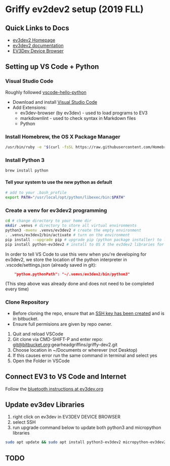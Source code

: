 # Griffy ev2dev2 setup (2019 FLL)

## Quick Links to Docs

* [ev3dev2 Homepage](https://sites.google.com/site/ev3devpython/learn_ev3_python)
* [ev3dev2 documentation](https://python-ev3dev.readthedocs.io/en/ev3dev-stretch/)
* [EV3Dev Device Browser](https://github.com/ev3dev/vscode-ev3dev-browser/wiki/Settings)

## Setting up VS Code + Python

### Visual Studio Code

Roughly followed [vscode-hello-python](https://github.com/ev3dev/vscode-hello-python)

* Download and install [Visual Studio Code](https://code.visualstudio.com/download)
* Add Extensions:
  * ev3dev-browser (by ev3dev) - used to load programs to EV3
  * markdownlint - used to check syntax in Markdown files
  * Python

### Install Homebrew, the OS X Package Manager

```bash
/usr/bin/ruby -e "$(curl -fsSL https://raw.githubusercontent.com/Homebrew/install/master/install)"
```

### Install Python 3

```bash
brew install python
```

#### Tell your system to use the new python as default

```bash
# add to your .bash_profile
export PATH="/usr/local/opt/python/libexec/bin:$PATH"
```

### Create a venv for ev3dev2 programming

```bash
cd # change directory to your home dir
mkdir .venvs # directory to store all virtual environments
python3 -mvenv .venvs/ev3dev2 # create the empty environment
. .venvs/ev3dev2/bin/activate # turn on the environment
pip install --upgrade pip # upgrade pip (python package installer) to latest version
pip install python-ev3dev2 # install to OS X the ev3dev2 libraries for command completion
```

In order to tell VS Code to use this venv when you're developing for ev3dev2, we store the location of the python interpreter in .vscode/settings.json (already saved in git):

```json
    "python.pythonPath": "~/.venvs/ev3dev2/bin/python3"
```

(This step above was already done and does not need to be completed every time)

### Clone Repository

* Before cloning the repo, ensure that an [SSH key has been created](https://confluence.atlassian.com/bitbucket/set-up-an-ssh-key-728138079.html) and is in bitbucket.
* Ensure full permisions are given by repo owner.

1. Quit and reload VSCode
2. Git clone via CMD-SHIFT-P and enter repo: git@bitbucket.org:gearheadgriffins/griffy-dev2.git
3. Choose location in ~/Documents or wherever (not Desktop)
4. If this causes error run the same command in terminal and select yes
5. Open the Folder in VSCode

## Connect EV3 to VS Code and Internet

Follow the [bluetooth instructions at ev3dev.org](https://www.ev3dev.org/docs/tutorials/connecting-to-the-internet-via-bluetooth/)

## Update ev3dev Libraries

1. right click on ev3dev in EV3DEV DEVICE BROWSER
2. select SSH
3. run upgrade command below to update both python3 and micropython libraries

```bash
sudo apt update && sudo apt install python3-ev3dev2 micropython-ev3dev2
```

## TODO
